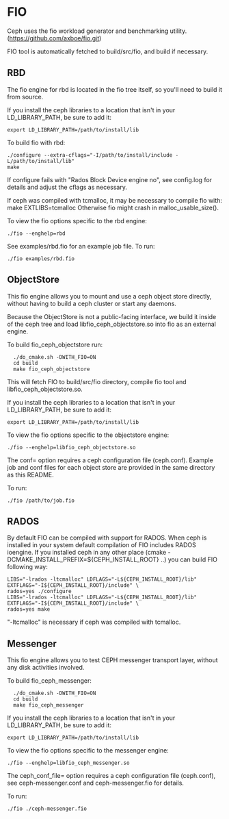 FIO
===

Ceph uses the fio workload generator and benchmarking utility.
(https://github.com/axboe/fio.git)

FIO tool is automatically fetched to build/src/fio, and build if necessary.

RBD
---

The fio engine for rbd is located in the fio tree itself, so you'll need to
build it from source.

If you install the ceph libraries to a location that isn't in your
LD_LIBRARY_PATH, be sure to add it:

    export LD_LIBRARY_PATH=/path/to/install/lib

To build fio with rbd:

    ./configure --extra-cflags="-I/path/to/install/include -L/path/to/install/lib"
    make

If configure fails with "Rados Block Device engine   no", see config.log for
details and adjust the cflags as necessary.

If ceph was compiled with tcmalloc, it may be necessary to compile fio with:
    make EXTLIBS=tcmalloc
Otherwise fio might crash in malloc_usable_size().

To view the fio options specific to the rbd engine:

    ./fio --enghelp=rbd

See examples/rbd.fio for an example job file. To run:

    ./fio examples/rbd.fio

ObjectStore
-----------

This fio engine allows you to mount and use a ceph object store directly,
without having to build a ceph cluster or start any daemons.

Because the ObjectStore is not a public-facing interface, we build it inside
of the ceph tree and load libfio_ceph_objectstore.so into fio as an external
engine.

To build fio_ceph_objectstore run:
```
  ./do_cmake.sh -DWITH_FIO=ON
  cd build
  make fio_ceph_objectstore
```
This will fetch FIO to build/src/fio directory,
compile fio tool and libfio_ceph_objectstore.so.

If you install the ceph libraries to a location that isn't in your
LD_LIBRARY_PATH, be sure to add it:

    export LD_LIBRARY_PATH=/path/to/install/lib

To view the fio options specific to the objectstore engine:

    ./fio --enghelp=libfio_ceph_objectstore.so

The conf= option requires a ceph configuration file (ceph.conf). Example job
and conf files for each object store are provided in the same directory as
this README.

To run:

    ./fio /path/to/job.fio

RADOS
-----

By default FIO can be compiled with support for RADOS.
When ceph is installed in your system default compilation of FIO includes RADOS ioengine.
If you installed ceph in any other place (cmake -DCMAKE_INSTALL_PREFIX=${CEPH_INSTALL_ROOT} ..) you can build FIO following way:

    LIBS="-lrados -ltcmalloc" LDFLAGS="-L${CEPH_INSTALL_ROOT}/lib" EXTFLAGS="-I${CEPH_INSTALL_ROOT}/include" \
    rados=yes ./configure
    LIBS="-lrados -ltcmalloc" LDFLAGS="-L${CEPH_INSTALL_ROOT}/lib" EXTFLAGS="-I${CEPH_INSTALL_ROOT}/include" \
    rados=yes make

"-ltcmalloc" is necessary if ceph was compiled with tcmalloc.

Messenger
---------

This fio engine allows you to test CEPH messenger transport layer, without
any disk activities involved.

To build fio_ceph_messenger:
```
  ./do_cmake.sh -DWITH_FIO=ON
  cd build
  make fio_ceph_messenger
```
If you install the ceph libraries to a location that isn't in your
LD_LIBRARY_PATH, be sure to add it:

    export LD_LIBRARY_PATH=/path/to/install/lib

To view the fio options specific to the messenger engine:

    ./fio --enghelp=libfio_ceph_messenger.so

The ceph_conf_file= option requires a ceph configuration file (ceph.conf),
see ceph-messenger.conf and ceph-messenger.fio for details.

To run:

    ./fio ./ceph-messenger.fio
